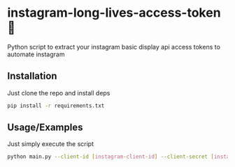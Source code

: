 
# instagram-long-lives-access-token 🎉

Python script to extract your instagram basic display api access tokens to automate instagram

## Installation

Just clone the repo and install deps

```bash
pip install -r requirements.txt
```

## Usage/Examples

Just simply execute the script

```bash
python main.py --client-id [instagram-client-id] --client-secret [instagram-client-secret]

```

